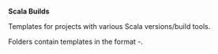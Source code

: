 **Scala Builds**

Templates for projects with various Scala versions/build tools.

Folders contain templates in the format <Scala version num>-<build tool>.
